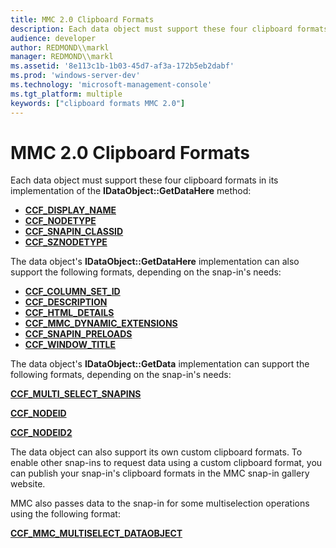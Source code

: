 ```yaml
---
title: MMC 2.0 Clipboard Formats
description: Each data object must support these four clipboard formats in its implementation of the IDataObject GetDataHere method
audience: developer
author: REDMOND\\markl
manager: REDMOND\\markl
ms.assetid: '8e113c1b-1b03-45d7-af3a-172b5eb2dabf'
ms.prod: 'windows-server-dev'
ms.technology: 'microsoft-management-console'
ms.tgt_platform: multiple
keywords: ["clipboard formats MMC 2.0"]
---
```


# MMC 2.0 Clipboard Formats

Each data object must support these four clipboard formats in its implementation of the **IDataObject::GetDataHere** method:

-   [**CCF\_DISPLAY\_NAME**](ccf-display-name.md)
-   [**CCF\_NODETYPE**](ccf-nodetype.md)
-   [**CCF\_SNAPIN\_CLASSID**](ccf-snapin-classid.md)
-   [**CCF\_SZNODETYPE**](ccf-sznodetype.md)

The data object's **IDataObject::GetDataHere** implementation can also support the following formats, depending on the snap-in's needs:

-   [**CCF\_COLUMN\_SET\_ID**](ccf-column-set-id.md)
-   [**CCF\_DESCRIPTION**](ccf-description.md)
-   [**CCF\_HTML\_DETAILS**](ccf-html-details.md)
-   [**CCF\_MMC\_DYNAMIC\_EXTENSIONS**](ccf-mmc-dynamic-extensions.md)
-   [**CCF\_SNAPIN\_PRELOADS**](ccf-snapin-preloads.md)
-   [**CCF\_WINDOW\_TITLE**](ccf-window-title.md)

The data object's **IDataObject::GetData** implementation can support the following formats, depending on the snap-in's needs:

[**CCF\_MULTI\_SELECT\_SNAPINS**](ccf-multi-select-snapins.md)

[**CCF\_NODEID**](ccf-nodeid.md)

[**CCF\_NODEID2**](ccf-nodeid2.md)

The data object can also support its own custom clipboard formats. To enable other snap-ins to request data using a custom clipboard format, you can publish your snap-in's clipboard formats in the MMC snap-in gallery website.

MMC also passes data to the snap-in for some multiselection operations using the following format:

[**CCF\_MMC\_MULTISELECT\_DATAOBJECT**](ccf-mmc-multiselect-dataobject.md)

 

 




